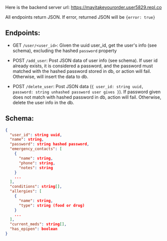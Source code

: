 Here is the backend server url: <https://mayitakeyourorder.user5829.repl.co>

All endpoints return JSON. If error, returned JSON will be `{error: true}`

## Endpoints:

- GET `/user/<user_id>`: Given the uuid user_id, get the user's info (see schema), excluding the hashed `password` property

- POST `/add_user`: Post JSON data of user info (see schema). If user id already exists, it is considered a password, and the password must matched with the hashed password stored in db, or action will fail. Otherwise, will insert the data to db.

- POST `/delete_user`: Post JSON data (`{ user_id: string uuid, password: string unhashed password user gives }`). If password given does not match with hashed password in db, action will fail. Otherwise, delete the user info in the db.

## Schema:

```json
{
  "user_id": string uuid,
  "name": string,
  "password": string hashed password,
  "emergency_contacts": [
    {
      "name": string,
      "phone": string,
      "notes": string
    }
    ...
  ],
  "conditions": string[],
  "allergies": [
    {
      "name": string,
      "type": string (food or drug)
    }
    ...
  ],
  "current_meds": string[],
  "has_epipen": boolean
}
```
